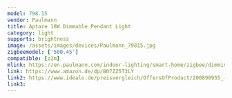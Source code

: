 ```yaml
---
model: 798.15
vendor: Paulmann
title: Aptare 18W Dimmable Pendant Light
category: light
supports: brightness
image: /assets/images/devices/Paulmann_79815.jpg
zigbeemodel: ['500.45']
compatible: [z2m]
mlink: https://en.paulmann.com/indoor-lighting/smart-home/zigbee/dimming/smarthome-zigbee-led-pendant-aptare-18w-dimmable-brushed-aluminium-metal/79815
link: https://www.amazon.de/dp/B07ZZ5T3LY
link2: https://www.idealo.de/preisvergleich/OffersOfProduct/200890955_-aptare-18w-zigbee-alu-gebuerstet-79815-paulmann.html
link3: 
---
```


